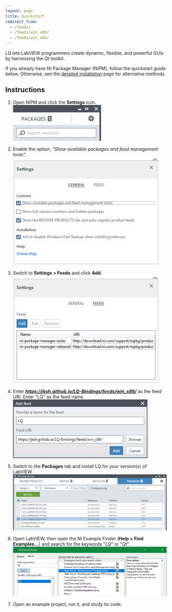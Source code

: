 ```yaml
---
layout: page
title: Quickstart
redirect_from:
  - /feeds/
  - /feeds/win_x86/
  - /feeds/win_x64/
---
```


LQ lets LabVIEW programmers create dynamic, flexible, and powerful GUIs by harnessing the Qt
toolkit.

If you already have NI Package Manager (NIPM), follow the quickstart guide below. Otherwise, see
the [detailed installation](installation.html) page for alternative methods.


Instructions
------------
1. Open NIPM and click the **Settings** icon.  
   ![NIPM settings icon](../assets/images/nipm-settings-icon.png)

2. Enable the option, _"Show available packages and feed management tools"_.  
   ![Checkbox for feed management](../assets/images/nipm-settings-show-feeds.png)
   
3. Switch to **Settings > Feeds** and click **Add**.  
   ![Feed management panel](../assets/images/nipm-settings-manage-feeds.png)

4. Enter _**https://jksh.github.io/LQ-Bindings/feeds/win_x86/**_ as the feed URI. Enter "LQ" as the
   feed name.  
   ![Adding the LQ feed](../assets/images/nipm-add-feed-lq.png)

5. Switch to the **Packages** tab and install LQ for your version(s) of LabVIEW.  
   ![Installing LQ packages](../assets/images/nipm-packages-install-lq.png)

6. Open LabVIEW, then open the NI Example Finder (**Help > Find Examples...**) and search for the keywords
   "_LQ_" or "_Qt_".  
   ![Searching for examples](../assets/images/ni-example-finder-lq.png)

7. Open an example project, run it, and study its code.
